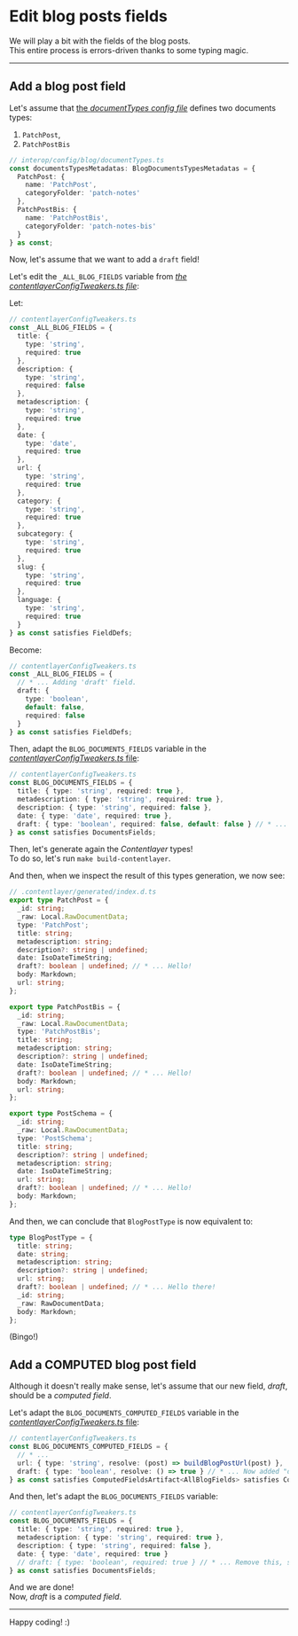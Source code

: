 # Edit blog posts fields

We will play a bit with the fields of the blog posts.  
This entire process is errors-driven thanks to some typing magic.

---

## Add a blog post field

Let's assume that [the _documentTypes config file_](/interop/config/contentlayer/blog/documentTypes.ts) defines two documents types:

1. `PatchPost`,
2. `PatchPostBis`

```ts
// interop/config/blog/documentTypes.ts
const documentsTypesMetadatas: BlogDocumentsTypesMetadatas = {
  PatchPost: {
    name: 'PatchPost',
    categoryFolder: 'patch-notes'
  },
  PatchPostBis: {
    name: 'PatchPostBis',
    categoryFolder: 'patch-notes-bis'
  }
} as const;
```

Now, let's assume that we want to add a `draft` field!

Let's edit the `_ALL_BLOG_FIELDS` variable from
[_the contentlayerConfigTweakers.ts file_](/interop/config/contentlayer/contentlayerConfigTweakers.ts):

Let:

```ts
// contentlayerConfigTweakers.ts
const _ALL_BLOG_FIELDS = {
  title: {
    type: 'string',
    required: true
  },
  description: {
    type: 'string',
    required: false
  },
  metadescription: {
    type: 'string',
    required: true
  },
  date: {
    type: 'date',
    required: true
  },
  url: {
    type: 'string',
    required: true
  },
  category: {
    type: 'string',
    required: true
  },
  subcategory: {
    type: 'string',
    required: true
  },
  slug: {
    type: 'string',
    required: true
  },
  language: {
    type: 'string',
    required: true
  }
} as const satisfies FieldDefs;
```

Become:

```ts
// contentlayerConfigTweakers.ts
const _ALL_BLOG_FIELDS = {
  // * ... Adding 'draft' field.
  draft: {
    type: 'boolean',
    default: false,
    required: false
  }
} as const satisfies FieldDefs;
```

Then, adapt the `BLOG_DOCUMENTS_FIELDS` variable in the
[_contentlayerConfigTweakers.ts_ file](/interop/config/contentlayer/contentlayerConfigTweakers.ts):

```ts
// contentlayerConfigTweakers.ts
const BLOG_DOCUMENTS_FIELDS = {
  title: { type: 'string', required: true },
  metadescription: { type: 'string', required: true },
  description: { type: 'string', required: false },
  date: { type: 'date', required: true },
  draft: { type: 'boolean', required: false, default: false } // * ... Added 'draft' field here too.
} as const satisfies DocumentsFields;
```

Then, let's generate again the _Contentlayer_ types!  
To do so, let's run `make build-contentlayer`.

And then, when we inspect the result of this types generation, we now see:

```ts
// .contentlayer/generated/index.d.ts
export type PatchPost = {
  _id: string;
  _raw: Local.RawDocumentData;
  type: 'PatchPost';
  title: string;
  metadescription: string;
  description?: string | undefined;
  date: IsoDateTimeString;
  draft?: boolean | undefined; // * ... Hello!
  body: Markdown;
  url: string;
};

export type PatchPostBis = {
  _id: string;
  _raw: Local.RawDocumentData;
  type: 'PatchPostBis';
  title: string;
  metadescription: string;
  description?: string | undefined;
  date: IsoDateTimeString;
  draft?: boolean | undefined; // * ... Hello!
  body: Markdown;
  url: string;
};

export type PostSchema = {
  _id: string;
  _raw: Local.RawDocumentData;
  type: 'PostSchema';
  title: string;
  description?: string | undefined;
  metadescription: string;
  date: IsoDateTimeString;
  url: string;
  draft?: boolean | undefined; // * ... Hello!
  body: Markdown;
};
```

And then, we can conclude that `BlogPostType` is now equivalent to:

```ts
type BlogPostType = {
  title: string;
  date: string;
  metadescription: string;
  description?: string | undefined;
  url: string;
  draft?: boolean | undefined; // * ... Hello there!
  _id: string;
  _raw: RawDocumentData;
  body: Markdown;
};
```

(Bingo!)

## Add a COMPUTED blog post field

Although it doesn't really make sense, let's assume that our new field, _draft_, should be a _computed field_.

Let's adapt the `BLOG_DOCUMENTS_COMPUTED_FIELDS` variable in the
[_contentlayerConfigTweakers.ts_ file](/interop/config/contentlayer/contentlayerConfigTweakers.ts):

```ts
// contentlayerConfigTweakers.ts
const BLOG_DOCUMENTS_COMPUTED_FIELDS = {
  // * ...
  url: { type: 'string', resolve: (post) => buildBlogPostUrl(post) },
  draft: { type: 'boolean', resolve: () => true } // * ... Now added "draft" here, with a dummy computation function, just for the example
} as const satisfies ComputedFieldsArtifact<AllBlogFields> satisfies ComputedFields;
```

And then, let's adapt the `BLOG_DOCUMENTS_FIELDS` variable:

```ts
// contentlayerConfigTweakers.ts
const BLOG_DOCUMENTS_FIELDS = {
  title: { type: 'string', required: true },
  metadescription: { type: 'string', required: true },
  description: { type: 'string', required: false },
  date: { type: 'date', required: true }
  // draft: { type: 'boolean', required: true } // * ... Remove this, since it is now a computed field, and not "just" a field.
} as const satisfies DocumentsFields;
```

And we are done!  
Now, _draft_ is a _computed field_.

---

Happy coding! :)
